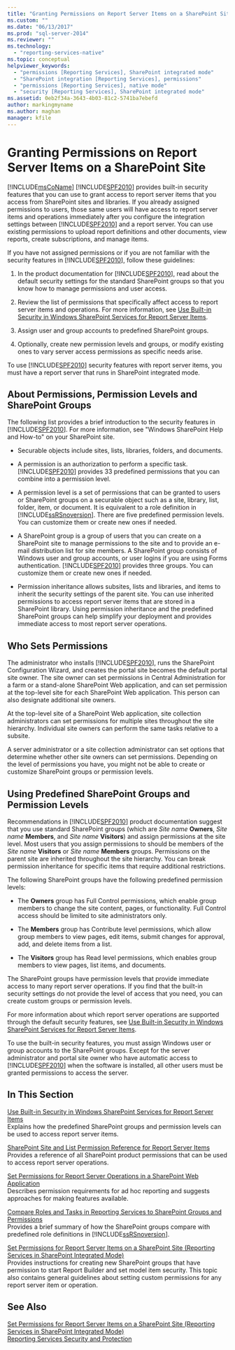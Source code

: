```yaml
---
title: "Granting Permissions on Report Server Items on a SharePoint Site | Microsoft Docs"
ms.custom: ""
ms.date: "06/13/2017"
ms.prod: "sql-server-2014"
ms.reviewer: ""
ms.technology: 
  - "reporting-services-native"
ms.topic: conceptual
helpviewer_keywords: 
  - "permissions [Reporting Services], SharePoint integrated mode"
  - "SharePoint integration [Reporting Services], permissions"
  - "permissions [Reporting Services], native mode"
  - "security [Reporting Services], SharePoint integrated mode"
ms.assetid: 0eb2f34a-3643-4b03-81c2-5741ba7ebefd
author: markingmyname
ms.author: maghan
manager: kfile
---
```

# Granting Permissions on Report Server Items on a SharePoint Site
  [!INCLUDE[msCoName](../../includes/msconame-md.md)] [!INCLUDE[SPF2010](../../includes/spf2010-md.md)] provides built-in security features that you can use to grant access to report server items that you access from SharePoint sites and libraries. If you already assigned permissions to users, those same users will have access to report server items and operations immediately after you configure the integration settings between [!INCLUDE[SPF2010](../../includes/spf2010-md.md)] and a report server. You can use existing permissions to upload report definitions and other documents, view reports, create subscriptions, and manage items.  
  
 If you have not assigned permissions or if you are not familiar with the security features in [!INCLUDE[SPF2010](../../includes/spf2010-md.md)], follow these guidelines:  
  
1.  In the product documentation for [!INCLUDE[SPF2010](../../includes/spf2010-md.md)], read about the default security settings for the standard SharePoint groups so that you know how to manage permissions and user access.  
  
2.  Review the list of permissions that specifically affect access to report server items and operations. For more information, see [Use Built-in Security in Windows SharePoint Services for Report Server Items](use-built-in-security-in-windows-sharepoint-services-for-report-server-items.md).  
  
3.  Assign user and group accounts to predefined SharePoint groups.  
  
4.  Optionally, create new permission levels and groups, or modify existing ones to vary server access permissions as specific needs arise.  
  
 To use [!INCLUDE[SPF2010](../../includes/spf2010-md.md)] security features with report server items, you must have a report server that runs in SharePoint integrated mode.  
  
## About Permissions, Permission Levels and SharePoint Groups  
 The following list provides a brief introduction to the security features in [!INCLUDE[SPF2010](../../includes/spf2010-md.md)]. For more information, see "Windows SharePoint Help and How-to" on your SharePoint site.  
  
-   Securable objects include sites, lists, libraries, folders, and documents.  
  
-   A permission is an authorization to perform a specific task. [!INCLUDE[SPF2010](../../includes/spf2010-md.md)] provides 33 predefined permissions that you can combine into a permission level.  
  
-   A permission level is a set of permissions that can be granted to users or SharePoint groups on a securable object such as a site, library, list, folder, item, or document. It is equivalent to a role definition in [!INCLUDE[ssRSnoversion](../../includes/ssrsnoversion-md.md)]. There are five predefined permission levels. You can customize them or create new ones if needed.  
  
-   A SharePoint group is a group of users that you can create on a SharePoint site to manage permissions to the site and to provide an e-mail distribution list for site members. A SharePoint group consists of Windows user and group accounts, or user logins if you are using Forms authentication. [!INCLUDE[SPF2010](../../includes/spf2010-md.md)] provides three groups. You can customize them or create new ones if needed.  
  
-   Permission inheritance allows subsites, lists and libraries, and items to inherit the security settings of the parent site. You can use inherited permissions to access report server items that are stored in a SharePoint library. Using permission inheritance and the predefined SharePoint groups can help simplify your deployment and provides immediate access to most report server operations.  
  
## Who Sets Permissions  
 The administrator who installs [!INCLUDE[SPF2010](../../includes/spf2010-md.md)], runs the SharePoint Configuration Wizard, and creates the portal site becomes the default portal site owner. The site owner can set permissions in Central Administration for a farm or a stand-alone SharePoint Web application, and can set permission at the top-level site for each SharePoint Web application. This person can also designate additional site owners.  
  
 At the top-level site of a SharePoint Web application, site collection administrators can set permissions for multiple sites throughout the site hierarchy. Individual site owners can perform the same tasks relative to a subsite.  
  
 A server administrator or a site collection administrator can set options that determine whether other site owners can set permissions. Depending on the level of permissions you have, you might not be able to create or customize SharePoint groups or permission levels.  
  
## Using Predefined SharePoint Groups and Permission Levels  
 Recommendations in [!INCLUDE[SPF2010](../../includes/spf2010-md.md)] product documentation suggest that you use standard SharePoint groups (which are *Site name* **Owners**, *Site name* **Members**, and *Site name* **Visitors**) and assign permissions at the site level. Most users that you assign permissions to should be members of the *Site name* **Visitors** or *Site name* **Members** groups. Permissions on the parent site are inherited throughout the site hierarchy. You can break permission inheritance for specific items that require additional restrictions.  
  
 The following SharePoint groups have the following predefined permission levels:  
  
-   The **Owners** group has Full Control permissions, which enable group members to change the site content, pages, or functionality. Full Control access should be limited to site administrators only.  
  
-   The **Members** group has Contribute level permissions, which allow group members to view pages, edit items, submit changes for approval, add, and delete items from a list.  
  
-   The **Visitors** group has Read level permissions, which enables group members to view pages, list items, and documents.  
  
 The SharePoint groups have permission levels that provide immediate access to many report server operations. If you find that the built-in security settings do not provide the level of access that you need, you can create custom groups or permission levels.  
  
 For more information about which report server operations are supported through the default security features, see [Use Built-in Security in Windows SharePoint Services for Report Server Items](use-built-in-security-in-windows-sharepoint-services-for-report-server-items.md).  
  
 To use the built-in security features, you must assign Windows user or group accounts to the SharePoint groups. Except for the server administrator and portal site owner who have automatic access to [!INCLUDE[SPF2010](../../includes/spf2010-md.md)] when the software is installed, all other users must be granted permissions to access the server.  
  
## In This Section  
 [Use Built-in Security in Windows SharePoint Services for Report Server Items](use-built-in-security-in-windows-sharepoint-services-for-report-server-items.md)  
 Explains how the predefined SharePoint groups and permission levels can be used to access report server items.  
  
 [SharePoint Site and List Permission Reference for Report Server Items](sharepoint-site-and-list-permission-reference-for-report-server-items.md)  
 Provides a reference of all SharePoint product permissions that can be used to access report server operations.  
  
 [Set Permissions for Report Server Operations in a SharePoint Web Application](set-permissions-for-report-server-operations-in-a-sharepoint-web-application.md)  
 Describes permission requirements for ad hoc reporting and suggests approaches for making features available.  
  
 [Compare Roles and Tasks in Reporting Services to SharePoint Groups and Permissions](../reporting-services-roles-tasks-vs-sharepoint-groups-permissions.md)  
 Provides a brief summary of how the SharePoint groups compare with predefined role definitions in [!INCLUDE[ssRSnoversion](../../includes/ssrsnoversion-md.md)].  
  
 [Set Permissions for Report Server Items on a SharePoint Site &#40;Reporting Services in SharePoint Integrated Mode&#41;](set-permissions-for-report-server-items-on-a-sharepoint-site.md)  
 Provides instructions for creating new SharePoint groups that have permission to start Report Builder and set model item security. This topic also contains general guidelines about setting custom permissions for any report server item or operation.  
  
## See Also  
 [Set Permissions for Report Server Items on a SharePoint Site &#40;Reporting Services in SharePoint Integrated Mode&#41;](set-permissions-for-report-server-items-on-a-sharepoint-site.md)   
 [Reporting Services Security and Protection](reporting-services-security-and-protection.md)  
  
  
